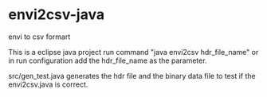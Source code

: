 envi2csv-java
=============

envi to csv formart

This is a eclipse java project
run command "java envi2csv hdr_file_name" or in run configuration add the hdr_file_name as the parameter.

src/gen_test.java generates the hdr file and the binary data file to test if the envi2csv.java is correct.
